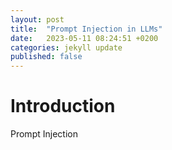 ```yaml
---
layout: post
title:  "Prompt Injection in LLMs"
date:   2023-05-11 08:24:51 +0200
categories: jekyll update
published: false
---
```


# Introduction
Prompt Injection 